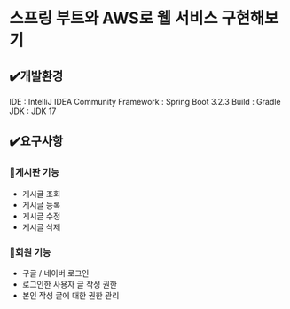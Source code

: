 # 스프링 부트와 AWS로 웹 서비스 구현해보기
## ✔️개발환경
IDE : IntelliJ IDEA Community
Framework : Spring Boot 3.2.3
Build : Gradle
JDK : JDK 17

## ✔️요구사항
### 📍게시판 기능
- 게시글 조회
- 게시글 등록
- 게시글 수정
- 게시글 삭제

### 📍회원 기능
- 구글 / 네이버 로그인
- 로그인한 사용자 글 작성 권한
- 본인 작성 글에 대한 권한 관리
